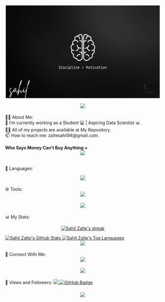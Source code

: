 <center><p align="center"><img src="https://raw.githubusercontent.com/sahilzalte/sahilzalte/refs/heads/main/Main%20IMG.png" width="500px" height="300"></p></center>

<div align="center">
  <img src="https://readme-typing-svg.herokuapp.com/?font=Righteous&size=35&center=true&vCenter=true&width=500&height=70&duration=4000&lines=Hi+There!+♑;I'm+Sahil+Zalte!;Welcome+to+My+GitHub+Profile!" />
</div>
<br>
🙋‍♂️ About Me:
<br>
🔭 I’m currently working as a Student 💻 | Aspiring Data Scientist 📊. 
<br>
👨‍💻 All of my projects are available at My Repository.  
<br>
📫 How to reach me: zaltesahil94@gmail.com.
<br>
<br>
<strong>Who Says Money Can't Buy Anything > </strong>

<br>
<div align="center">
  <img src="https://user-images.githubusercontent.com/73097560/115834477-dbab4500-a447-11eb-908a-139a6edaec5c.gif" />
</div>
<br>

🚀 Languages:
<div align="center">
  <img src="https://skillicons.dev/icons?i=c,cpp,python,linux,git,java,html,<!--s_-->" />
</div>

<br>
⚙️ Tools:
<div align="center">
  <img src="https://skillicons.dev/icons?i=github,vscode,blender,androidstudio,ai" />
</div>
<br>
<!-- Made by sahil -->
<div align="center">
  <img src="https://user-images.githubusercontent.com/73097560/115834477-dbab4500-a447-11eb-908a-139a6edaec5c.gif" />
</div>
<br>
📊 My Stats:
<p align="center">
  <a href="https://github.com/sahilzalte/github-readme-streak-stats">
    <img title="🔥 Get streak stats for your profile at git.io/streak-stats" alt="Sahil Zalte's streak" src="https://github-readme-streak-stats.herokuapp.com/?user=sahilzalte&theme=black-ice&hide_border=true&stroke=0000&background=060A0CD0"/>
  </a>
</p>
<a href="https://github.com/sahilzalte/github-readme-stats">
  <img alt="Sahil Zalte's Github Stats" src="https://github-readme-stats.vercel.app/api?username=sahilzalte&show_icons=true&count_private=true&theme=react&hide_border=true&bg_color=0D1117" />
</a>

<a href="https://github.com/sahilzalte/github-readme-stats" >
  <img alt="Sahil Zalte's Top Languages" src="https://github-readme-stats.vercel.app/api/top-langs/?username=sahilzalte&langs_count=8&layout=compact&theme=react&hide_border=true&bg_color=0D1117" />
</a>
<br>
<div align="center">
  <img src="https://user-images.githubusercontent.com/73097560/115834477-dbab4500-a447-11eb-908a-139a6edaec5c.gif" />
</div>
<br>
🤝 Connect With Me:
<div align="center">
  <a href="https://twitter.com/sahilzalte07" target="_blank">
    <img src="https://img.shields.io/badge/Twitter-0077B5?style=for-the-badge&logo=twitter&logoColor=white" />
  </a>
</div>
<br>
<div align="center">
  <img src="https://user-images.githubusercontent.com/73097560/115834477-dbab4500-a447-11eb-908a-139a6edaec5c.gif" />
</div>
<br>
💜 Views and Followers:
<a href="https://github.com/sahilzalte/github-profile-views-counter">
  <img src="https://komarev.com/ghpvc/?username=sahilzalte">
</a>
<a href="https://github.com/sahilzalte?tab=followers">
  <img src="https://img.shields.io/github/followers/sahilzalte?label=Followers&style=social" alt="GitHub Badge">
</a>
<h3 align="center">
  <img src="https://readme-typing-svg.herokuapp.com/?font=Righteous&size=25&center=true&vCenter=true&width=500&height=70&duration=4000&lines=Thanks+for+visiting!+❤️;I'm+a+Lifelong+Learner!" />
</h3>
